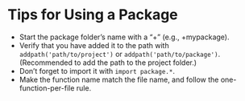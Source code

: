 # Tips for Using a Package

- Start the package folder’s name with a “+” (e.g., +mypackage).
- Verify that you have added it to the path with `addpath('path/to/project')` or `addpath('path/to/package')`. (Recommended to add the path to the project folder.)
- Don’t forget to import it with `import package.*`.
- Make the function name match the file name, and follow the one-function-per-file rule.
